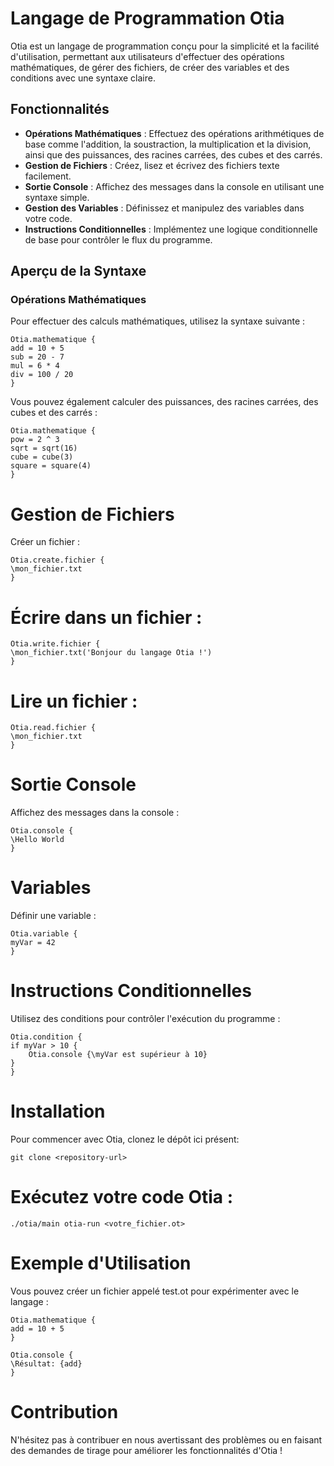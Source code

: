 # Langage de Programmation Otia

Otia est un langage de programmation conçu pour la simplicité et la facilité d'utilisation, permettant aux utilisateurs d'effectuer des opérations mathématiques, de gérer des fichiers, de créer des variables et des conditions avec une syntaxe claire.

## Fonctionnalités

- **Opérations Mathématiques** : Effectuez des opérations arithmétiques de base comme l'addition, la soustraction, la multiplication et la division, ainsi que des puissances, des racines carrées, des cubes et des carrés.
- **Gestion de Fichiers** : Créez, lisez et écrivez des fichiers texte facilement.
- **Sortie Console** : Affichez des messages dans la console en utilisant une syntaxe simple.
- **Gestion des Variables** : Définissez et manipulez des variables dans votre code.
- **Instructions Conditionnelles** : Implémentez une logique conditionnelle de base pour contrôler le flux du programme.

## Aperçu de la Syntaxe

### Opérations Mathématiques
Pour effectuer des calculs mathématiques, utilisez la syntaxe suivante :
```ot
Otia.mathematique {
add = 10 + 5
sub = 20 - 7
mul = 6 * 4
div = 100 / 20
}
```
Vous pouvez également calculer des puissances, des racines carrées, des cubes et des carrés :

```
Otia.mathematique {
pow = 2 ^ 3
sqrt = sqrt(16)
cube = cube(3)
square = square(4)
}
```
# Gestion de Fichiers
Créer un fichier :

```
Otia.create.fichier {
\mon_fichier.txt
}
```
# Écrire dans un fichier :

```
Otia.write.fichier {
\mon_fichier.txt('Bonjour du langage Otia !')
}
```
# Lire un fichier :

```
Otia.read.fichier {
\mon_fichier.txt
}
```
# Sortie Console
Affichez des messages dans la console :

```
Otia.console {
\Hello World
}
```
# Variables
Définir une variable :

```
Otia.variable {
myVar = 42
}
```
# Instructions Conditionnelles
Utilisez des conditions pour contrôler l'exécution du programme :

```
Otia.condition {
if myVar > 10 {
    Otia.console {\myVar est supérieur à 10}
}
}
```
# Installation
Pour commencer avec Otia, clonez le dépôt ici présent:

```
git clone <repository-url>
```
# Exécutez votre code Otia :

```
./otia/main otia-run <votre_fichier.ot>
```
# Exemple d'Utilisation
Vous pouvez créer un fichier appelé test.ot pour expérimenter avec le langage :

```
Otia.mathematique {
add = 10 + 5
}

Otia.console {
\Résultat: {add}
}
```
# Contribution

N'hésitez pas à contribuer en nous avertissant des problèmes ou en faisant des demandes de tirage pour améliorer les fonctionnalités d'Otia !